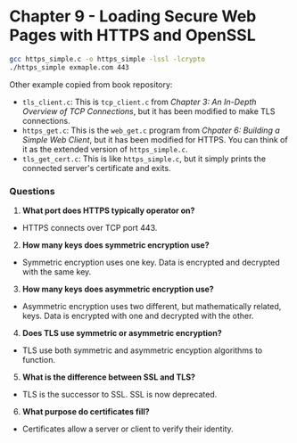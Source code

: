 # Chapter 9 - Loading Secure Web Pages with HTTPS and OpenSSL


```bash
gcc https_simple.c -o https_simple -lssl -lcrypto
./https_simple exmaple.com 443
```

Other example copied from book repository: 
- `tls_client.c`: This is `tcp_client.c` from *Chapter 3: An In-Depth Overview of TCP Connections*, but it has been modified to make TLS connections.
- `https_get.c`: This is the `web_get.c` program from *Chpater 6: Building a Simple Web Client*, but it has been modified for HTTPS. You can think of it as the extended version of `https_simple.c`.
- `tls_get_cert.c`: This is like `https_simple.c`, but it simply prints the connected server's certificate and exits.

### Questions

1. **What port does HTTPS typically operator on?**
* HTTPS connects over TCP port 443.

2. **How many keys does symmetric encryption use?**
* Symmetric encryption uses one key. Data is encrypted and decrypted with the same key.

3. **How many keys does asymmetric encryption use?**
* Asymmetric encryption uses two different, but mathematically related, keys. Data is encrypted with one and decrypted with the other.

4. **Does TLS use symmetric or asymmetric encryption?**
* TLS use both symmetric and asymmetric encyption algorithms to function.

5. **What is the difference between SSL and TLS?**
* TLS is the successor to SSL. SSL is now deprecated.

6. **What purpose do certificates fill?**
* Certificates allow a server or client to verify their identity.

